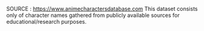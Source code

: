 SOURCE : https://www.animecharactersdatabase.com
This dataset consists only of character names gathered from publicly available sources for educational/research purposes.

